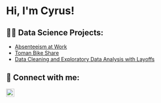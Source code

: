 <h1>Hi, I'm Cyrus! 
<h2>👨‍💻 Data Science Projects:</h2>


  - [Absenteeism at Work](https://github.com/CyrusTruitt/Absenteeism-at-Work)
  - [Toman Bike Share](https://github.com/CyrusTruitt/Toman-Bike-Share)
  - [Data Cleaning and Exploratory Data Analysis with Layoffs](https://github.com/CyrusTruitt/Layoffs)




<h2> 🤳 Connect with me:</h2>

[<img align="left" alt="JoshMadakor | LinkedIn" width="22px" src="https://cdn.jsdelivr.net/npm/simple-icons@v3/icons/linkedin.svg" />][linkedin]

[linkedin]: https://www.linkedin.com/in/cyrus-truitt-a251562b1/

<!--
**joshmadakor1/joshmadakor1** is a ✨ _special_ ✨ repository because its `README.md` (this file) appears on your GitHub profile.

Here are some ideas to get you started:

- 🔭 I’m currently working on ...
- 🌱 I’m currently learning ...
- 👯 I’m looking to collaborate on ...
- 🤔 I’m looking for help with ...
- 💬 Ask me about ...
- 📫 How to reach me: ...
- 😄 Pronouns: ...
- ⚡ Fun fact: ...
-->
